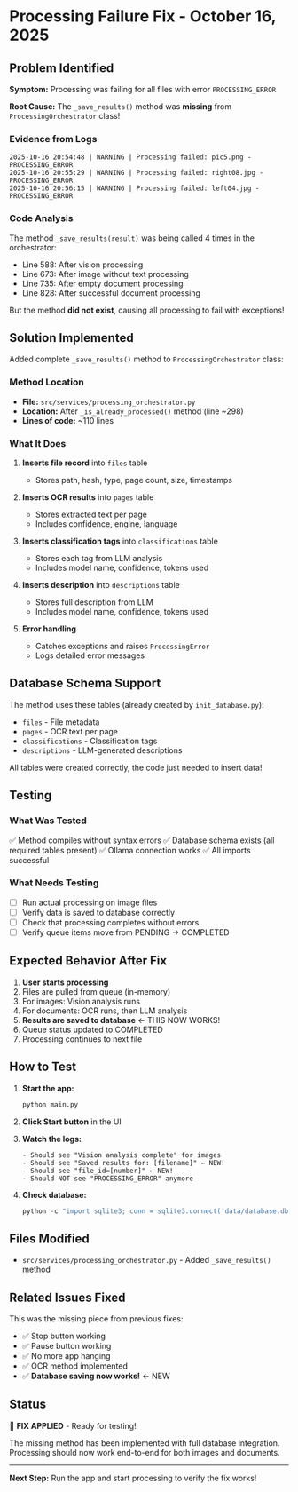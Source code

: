 # Processing Failure Fix - October 16, 2025

## Problem Identified

**Symptom:** Processing was failing for all files with error `PROCESSING_ERROR`

**Root Cause:** The `_save_results()` method was **missing** from `ProcessingOrchestrator` class!

### Evidence from Logs
```
2025-10-16 20:54:48 | WARNING | Processing failed: pic5.png - PROCESSING_ERROR
2025-10-16 20:55:29 | WARNING | Processing failed: right08.jpg - PROCESSING_ERROR
2025-10-16 20:56:15 | WARNING | Processing failed: left04.jpg - PROCESSING_ERROR
```

### Code Analysis
The method `_save_results(result)` was being called 4 times in the orchestrator:
- Line 588: After vision processing
- Line 673: After image without text processing
- Line 735: After empty document processing
- Line 828: After successful document processing

But the method **did not exist**, causing all processing to fail with exceptions!

## Solution Implemented

Added complete `_save_results()` method to `ProcessingOrchestrator` class:

### Method Location
- **File:** `src/services/processing_orchestrator.py`
- **Location:** After `_is_already_processed()` method (line ~298)
- **Lines of code:** ~110 lines

### What It Does

1. **Inserts file record** into `files` table
   - Stores path, hash, type, page count, size, timestamps

2. **Inserts OCR results** into `pages` table
   - Stores extracted text per page
   - Includes confidence, engine, language

3. **Inserts classification tags** into `classifications` table
   - Stores each tag from LLM analysis
   - Includes model name, confidence, tokens used

4. **Inserts description** into `descriptions` table
   - Stores full description from LLM
   - Includes model name, confidence, tokens used

5. **Error handling**
   - Catches exceptions and raises `ProcessingError`
   - Logs detailed error messages

## Database Schema Support

The method uses these tables (already created by `init_database.py`):

- `files` - File metadata
- `pages` - OCR text per page
- `classifications` - Classification tags
- `descriptions` - LLM-generated descriptions

All tables were created correctly, the code just needed to insert data!

## Testing

### What Was Tested
✅ Method compiles without syntax errors
✅ Database schema exists (all required tables present)
✅ Ollama connection works
✅ All imports successful

### What Needs Testing
- [ ] Run actual processing on image files
- [ ] Verify data is saved to database correctly
- [ ] Check that processing completes without errors
- [ ] Verify queue items move from PENDING → COMPLETED

## Expected Behavior After Fix

1. **User starts processing**
2. Files are pulled from queue (in-memory)
3. For images: Vision analysis runs
4. For documents: OCR runs, then LLM analysis
5. **Results are saved to database** ← THIS NOW WORKS!
6. Queue status updated to COMPLETED
7. Processing continues to next file

## How to Test

1. **Start the app:**
   ```bash
   python main.py
   ```

2. **Click Start button** in the UI

3. **Watch the logs:**
   ```
   - Should see "Vision analysis complete" for images
   - Should see "Saved results for: [filename]" ← NEW!
   - Should see "file_id=[number]" ← NEW!
   - Should NOT see "PROCESSING_ERROR" anymore
   ```

4. **Check database:**
   ```python
   python -c "import sqlite3; conn = sqlite3.connect('data/database.db'); cursor = conn.cursor(); cursor.execute('SELECT COUNT(*) FROM files'); print('Files processed:', cursor.fetchone()[0])"
   ```

## Files Modified

- `src/services/processing_orchestrator.py` - Added `_save_results()` method

## Related Issues Fixed

This was the missing piece from previous fixes:
- ✅ Stop button working
- ✅ Pause button working
- ✅ No more app hanging
- ✅ OCR method implemented
- ✅ **Database saving now works!** ← NEW

## Status

🎉 **FIX APPLIED** - Ready for testing!

The missing method has been implemented with full database integration.
Processing should now work end-to-end for both images and documents.

---

**Next Step:** Run the app and start processing to verify the fix works!